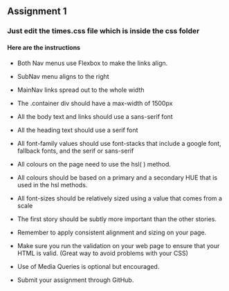 ## Assignment 1 

### Just edit the times.css file which is inside the css folder

#### Here are the instructions 

* Both Nav menus use Flexbox to make the links align.

* SubNav menu aligns to the right

* MainNav links spread out to the whole width
* The .container div should have a max-width of 1500px
* All the body text and links should use a sans-serif font
* All the heading text should use a serif font
* All font-family values should use font-stacks that include a google font, fallback fonts, and the serif or sans-serif
* All colours on the page need to use the hsl( ) method.
* All colours should be based on a primary and a secondary HUE that is used in the hsl methods.
* All font-sizes should be relatively sized using a value that comes from a scale
* The first story should be subtly more important than the other stories.
* Remember to apply consistent alignment and sizing on your page.
* Make sure you run the validation on your web page to ensure that your HTML is valid. (Great way to avoid problems with your CSS)
* Use of Media Queries is optional but encouraged.
* Submit your assignment through GitHub.
